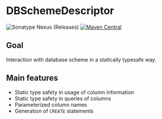 # DBSchemeDescriptor
![Sonatype Nexus (Releases)](https://img.shields.io/nexus/r/bayern.steinbrecher/DBSchemeDescriptor?server=https%3A%2F%2Foss.sonatype.org&style=for-the-badge)
[![Maven Central](https://img.shields.io/maven-central/v/bayern.steinbrecher/DBSchemeDescriptor?label=Maven%20Central&style=for-the-badge)](https://search.maven.org/artifact/bayern.steinbrecher/DBSchemeDescriptor)
## Goal
Interaction with database scheme in a statically typesafe way.
## Main features
- Static type safety in usage of column information
- Static type safety in queries of columns
- Parameterized column names
- Generation of `CREATE` statements

